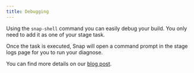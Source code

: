 ```yaml
---
title: Debugging
---
```


Using the `snap-shell` command you can easily debug your build. You only need to add it as one of your stage task.

Once the task is executed, Snap will open a command prompt in the stage logs page for you to run your diagnose.

You can find more details on our [blog post](http://blog.snap-ci.com/blog/2014/08/11/introducing-snap-shell).